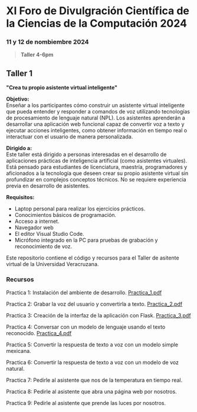 # XI Foro de Divulgración Científica de la Ciencias de la Computación 2024

### 11 y 12 de nombiembre 2024

> **Taller 4-6pm**

## Taller 1
**"Crea tu propio asistente virtual inteligente"**

**Objetivo:**  
Enseñar a los participantes cómo construir un asistente virtual inteligente que pueda entender y responder a comandos de voz utilizando tecnologías de procesamiento de lenguaje natural (NPL). Los asistentes aprenderán a desarrollar una aplicación web funcional capaz de convertir voz a texto y ejecutar acciones inteligentes, como obtener información en tiempo real o interactuar con el usuario de manera personalizada.

**Dirigido a:**  
Este taller está dirigido a personas interesadas en el desarrollo de aplicaciones prácticas de inteligencia artificial (como asistentes virtuales). Está pensado para estudiantes de licenciatura, maestría, programadores y aficionados a la tecnología que deseen crear su propio asistente virtual sin profundizar en complejos conceptos técnicos. No se requiere experiencia previa en desarrollo de asistentes.

**Requisitos:**  
- Laptop personal para realizar los ejercicios prácticos.
- Conocimientos básicos de programación.
- Acceso a internet.
- Navegador web
- El editor Visual Studio Code.
- Micrófono integrado en la PC para pruebas de grabación y reconocimiento de voz.

Este repositorio contiene el código y recursos para el Taller de asitente virtual de la Universidad Veracruzana.

### Recursos

Practica 1: Instalación del ambiente de desarrollo.
[Practica_1.pdf](https://github.com/user-attachments/files/17694393/Practica_1.pdf)

Practica 2: Grabar la voz del usuario y convertirla a texto.
[Practica_2.pdf](https://github.com/user-attachments/files/17694434/Practica_2.pdf)

Practica 3: Creación de la interfaz de la aplicación con Flask.
[Practica_3.pdf](https://github.com/user-attachments/files/17694407/Practica_3.pdf)

Practica 4: Conversar con un modelo de lenguaje usando el texto reconocido.
[Practica_4.pdf](https://github.com/user-attachments/files/17694417/Practica_4.pdf)

Practica 5: Convertir la respuesta de texto a voz con un modelo simple mexicana.
<!-- [Practica_5.pdf](https://github.com/user-attachments/files/17694432/Practica_5.pdf) -->

Practica 6: Convertir la respuesta de texto a voz con un modelo de voz natural.
<!-- [Practica_6.pdf](https://github.com/user-attachments/files/17694433/Practica_6.pdf) -->

Practica 7: Pedirle al asistente que nos de la temperatura en tiempo real.
<!-- [Practica_7.pdf](https://github.com/user-attachments/files/17694442/Practica_7.pdf) -->

Practica 8: Pedirle al asistente que abra una página web por nosotros.
<!-- [Practica_8.pdf](https://github.com/user-attachments/files/17694450/Practica_8.pdf) -->

Practica 9: Pedirle al asistente que prende las luces por nosotros.
<!-- [Practica_9.pdf](https://github.com/user-attachments/files/17694453/Practica_9.pdf) -->


